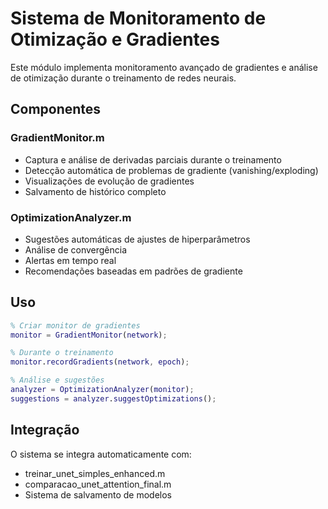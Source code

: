# Sistema de Monitoramento de Otimização e Gradientes

Este módulo implementa monitoramento avançado de gradientes e análise de otimização durante o treinamento de redes neurais.

## Componentes

### GradientMonitor.m
- Captura e análise de derivadas parciais durante o treinamento
- Detecção automática de problemas de gradiente (vanishing/exploding)
- Visualizações de evolução de gradientes
- Salvamento de histórico completo

### OptimizationAnalyzer.m
- Sugestões automáticas de ajustes de hiperparâmetros
- Análise de convergência
- Alertas em tempo real
- Recomendações baseadas em padrões de gradiente

## Uso

```matlab
% Criar monitor de gradientes
monitor = GradientMonitor(network);

% Durante o treinamento
monitor.recordGradients(network, epoch);

% Análise e sugestões
analyzer = OptimizationAnalyzer(monitor);
suggestions = analyzer.suggestOptimizations();
```

## Integração

O sistema se integra automaticamente com:
- treinar_unet_simples_enhanced.m
- comparacao_unet_attention_final.m
- Sistema de salvamento de modelos